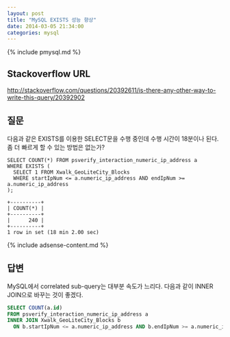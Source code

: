 ```yaml
---
layout: post
title: "MySQL EXISTS 성능 향상"
date: 2014-03-05 21:34:00
categories: mysql
---
```


{% include pmysql.md %}

## Stackoverflow URL

http://stackoverflow.com/questions/20392611/is-there-any-other-way-to-write-this-query/20392902

## 질문

다음과 같은 EXISTS를 이용한 SELECT문을 수행 중인데 수행 시간이 18분이나 된다. 좀 더 빠르게 할 수 있는 방법은 없는가?

    SELECT COUNT(*) FROM psverify_interaction_numeric_ip_address a
    WHERE EXISTS (
      SELECT 1 FROM Xwalk_GeoLiteCity_Blocks
      WHERE startIpNum <= a.numeric_ip_address AND endIpNum >= a.numeric_ip_address
    );
     
    +----------+
    | COUNT(*) |
    +----------+
    |      240 |
    +----------+
    1 row in set (18 min 2.00 sec)

{% include adsense-content.md %}

## 답변

MySQL에서 correlated sub-query는 대부분 속도가 느리다. 다음과 같이 INNER JOIN으로 바꾸는 것이 좋겠다.

```sql
SELECT COUNT(a.id)
FROM psverify_interaction_numeric_ip_address a
INNER JOIN Xwalk_GeoLiteCity_Blocks b
  ON b.startIpNum <= a.numeric_ip_address AND b.endIpNum >= a.numeric_ip_address
```
